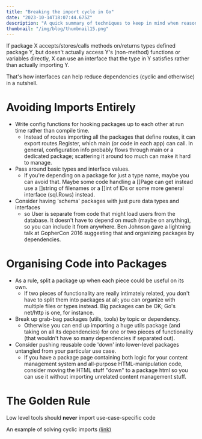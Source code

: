 ```yaml
---
title: "Breaking the import cycle in Go"
date: "2023-10-14T18:07:44.675Z"
description: "A quick summary of techniques to keep in mind when reasoning about import cycles"
thumbnail: "/img/blog/thumbnail15.png"
---
```


If package X accepts/stores/calls methods on/returns types defined package Y, but doesn't actually access Y's (non-method) functions or variables directly, X can use an interface that the type in Y satisfies rather than actually importing Y. 

That's how interfaces can help reduce dependencies (cyclic and otherwise) in a nutshell.

# Avoiding Imports Entirely

* Write config functions for hooking packages up to each other at run time rather than compile time.
  * Instead of routes importing all the packages that define routes, it can export routes.Register, which main (or code in each app) can call. In general, configuration info probably flows through main or a dedicated package; scattering it around too much can make it hard to manage.
* Pass around basic types and interface values. 
  * If you're depending on a package for just a type name, maybe you can avoid that. Maybe some code handling a []Page can get instead use a []string of filenames or a []int of IDs or some more general interface (sql.Rows) instead.
* Consider having 'schema' packages with just pure data types and interfaces
  * so User is separate from code that might load users from the database. It doesn't have to depend on much (maybe on anything), so you can include it from anywhere. Ben Johnson gave a lightning talk at GopherCon 2016 suggesting that and organizing packages by dependencies.

# Organising Code into Packages

* As a rule, split a package up when each piece could be useful on its own. 
  * If two pieces of functionality are really intimately related, you don't have to split them into packages at all; you can organize with multiple files or types instead. Big packages can be OK; Go's net/http is one, for instance.
* Break up grab-bag packages (utils, tools) by topic or dependency. 
  * Otherwise you can end up importing a huge utils package (and taking on all its dependencies) for one or two pieces of functionality (that wouldn't have so many dependencies if separated out).
* Consider pushing reusable code 'down' into lower-level packages untangled from your particular use case. 
  * If you have a package page containing both logic for your content management system and all-purpose HTML-manipulation code, consider moving the HTML stuff "down" to a package html so you can use it without importing unrelated content management stuff.

# The Golden Rule

Low level tools should **never** import use-case-specific code


An example of solving cyclic imports [(link)](https://github.com/tzvatot/cyclic-import-solving-exaple/commits/main)

